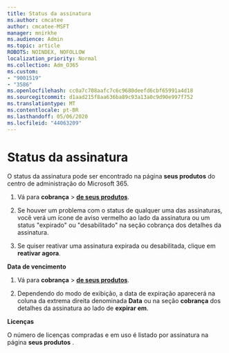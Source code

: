 ```yaml
---
title: Status da assinatura
ms.author: cmcatee
author: cmcatee-MSFT
manager: mnirkhe
ms.audience: Admin
ms.topic: article
ROBOTS: NOINDEX, NOFOLLOW
localization_priority: Normal
ms.collection: Adm_O365
ms.custom:
- "9001519"
- "3586"
ms.openlocfilehash: cc0a7c708aafc7c6c9680deefd6cbf65991a4d18
ms.sourcegitcommit: d1aad215f8aa636ba89c93a13a0c9d90e997f752
ms.translationtype: MT
ms.contentlocale: pt-BR
ms.lasthandoff: 05/06/2020
ms.locfileid: "44063209"
---
```

# <a name="subscription-status"></a>Status da assinatura

O status da assinatura pode ser encontrado na página **seus produtos** do centro de administração do Microsoft 365.

1. Vá para **cobrança** > **[de seus produtos](https://go.microsoft.com/fwlink/p/?linkid=842054)**.

2. Se houver um problema com o status de qualquer uma das assinaturas, você verá um ícone de aviso vermelho ao lado da assinatura ou um status "expirado" ou "desabilitado" na seção cobrança dos detalhes da assinatura.

3. Se quiser reativar uma assinatura expirada ou desabilitada, clique em **reativar agora**.

**Data de vencimento**

1. Vá para **cobrança** > **[de seus produtos](https://go.microsoft.com/fwlink/p/?linkid=842054)**.

2. Dependendo do modo de exibição, a data de expiração aparecerá na coluna da extrema direita denominada **Data** ou na seção **cobrança** dos detalhes da assinatura ao lado de **expirar em**.

**Licenças**

O número de licenças compradas e em uso é listado por assinatura na página **seus produtos** .

